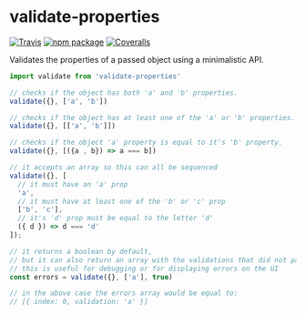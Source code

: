 # validate-properties

[![Travis][build-badge]][build]
[![npm package][npm-badge]][npm]
[![Coveralls][coveralls-badge]][coveralls]

Validates the properties of a passed object using a minimalistic API.

```javascript
import validate from 'validate-properties'

// checks if the object has both 'a' and 'b' properties.
validate({}, ['a', 'b'])

// checks if the object has at least one of the 'a' or 'b' properties.
validate({}, [['a', 'b']])

// checks if the object 'a' property is equal to it's 'b' property.
validate({}, [({a , b}) => a === b])

// it accepts an array so this can all be sequenced
validate({}, [
  // it must have an 'a' prop
  'a',
  // it must have at least one of the 'b' or 'c' prop
  ['b', 'c'],
  // it's 'd' prop must be equal to the letter 'd'
  ({ d }) => d === 'd'
]);

// it returns a boolean by default,
// but it can also return an array with the validations that did not pass
// this is useful for debugging or for displaying errors on the UI
const errors = validate({}, ['a'], true)

// in the above case the errors array would be equal to:
// [{ index: 0, validation: 'a' }]

```

[build-badge]: https://img.shields.io/travis/user/repo/master.png?style=flat-square
[build]: https://travis-ci.org/user/repo

[npm-badge]: https://img.shields.io/npm/v/npm-package.png?style=flat-square
[npm]: https://www.npmjs.org/package/npm-package

[coveralls-badge]: https://img.shields.io/coveralls/user/repo/master.png?style=flat-square
[coveralls]: https://coveralls.io/github/user/repo
